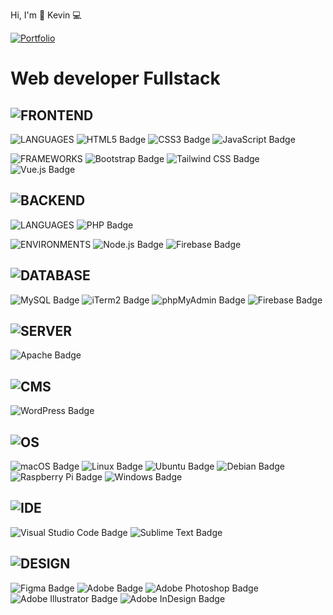 Hi, I'm 🖖 Kevin  💻

[![Portfolio](https://img.shields.io/badge/Portfolio-%23000000.svg?style=for-the-badge&logo=firefox&logoColor=#FF7139)](https://www.kevindb.dev/)

# Web developer Fullstack

## ![FRONTEND](https://img.shields.io/badge/-FRONTEND-474947?style=for-the-badge) 
![LANGUAGES](https://img.shields.io/badge/-LANGUAGES-6A6A69?style=flat-square) ![HTML5 Badge](https://img.shields.io/badge/HTML5-E34F26?logo=html5&logoColor=fff&style=flat-square) ![CSS3 Badge](https://img.shields.io/badge/CSS3-1572B6?logo=css3&logoColor=fff&style=flat-square) ![JavaScript Badge](https://img.shields.io/badge/JavaScript-F7DF1E?logo=javascript&logoColor=000&style=flat-square) 

![FRAMEWORKS](https://img.shields.io/badge/-FRAMEWORKS-6A6A69?style=flat-square) ![Bootstrap Badge](https://img.shields.io/badge/Bootstrap-7952B3?logo=bootstrap&logoColor=fff&style=flat-square) ![Tailwind CSS Badge](https://img.shields.io/badge/Tailwind%20CSS-06B6D4?logo=tailwindcss&logoColor=fff&style=flat-square) ![Vue.js Badge](https://img.shields.io/badge/Vue.js-4FC08D?logo=vuedotjs&logoColor=fff&style=flat-square)

## ![BACKEND](https://img.shields.io/badge/-BACKEND-474947?style=for-the-badge) 
![LANGUAGES](https://img.shields.io/badge/-LANGUAGES-6A6A69?style=flat-square) ![PHP Badge](https://img.shields.io/badge/PHP-777BB4?logo=php&logoColor=fff&style=flat-square) 

![ENVIRONMENTS](https://img.shields.io/badge/-ENVIRONMENTS-6A6A69?style=flat-square) ![Node.js Badge](https://img.shields.io/badge/Node.js-393?logo=nodedotjs&logoColor=fff&style=flat-square) ![Firebase Badge](https://img.shields.io/badge/Firebase-FFCA28?logo=firebase&logoColor=000&style=flat-square)

## ![DATABASE](https://img.shields.io/badge/-DATABASE-474947?style=for-the-badge) 
![MySQL Badge](https://img.shields.io/badge/MySQL-4479A1?logo=mysql&logoColor=fff&style=flat-square) ![iTerm2 Badge](https://img.shields.io/badge/iTerm2-000?logo=iterm2&logoColor=fff&style=flat-square) ![phpMyAdmin Badge](https://img.shields.io/badge/phpMyAdmin-6C78AF?logo=phpmyadmin&logoColor=fff&style=flat-square) ![Firebase Badge](https://img.shields.io/badge/Firebase-FFCA28?logo=firebase&logoColor=000&style=flat-square)

## ![SERVER](https://img.shields.io/badge/-SERVER-474947?style=for-the-badge)  
![Apache Badge](https://img.shields.io/badge/Apache-D22128?logo=apache&logoColor=fff&style=flat-square)

## ![CMS](https://img.shields.io/badge/-CMS-474947?style=for-the-badge) 
![WordPress Badge](https://img.shields.io/badge/WordPress-21759B?logo=wordpress&logoColor=fff&style=flat-square)

## ![OS](https://img.shields.io/badge/-OS-474947?style=for-the-badge) 
![macOS Badge](https://img.shields.io/badge/macOS-000?logo=macos&logoColor=fff&style=flat-square) 
![Linux Badge](https://img.shields.io/badge/Linux-FCC624?logo=linux&logoColor=000&style=flat-square) ![Ubuntu Badge](https://img.shields.io/badge/Ubuntu-E95420?logo=ubuntu&logoColor=fff&style=flat-square) ![Debian Badge](https://img.shields.io/badge/Debian-A81D33?logo=debian&logoColor=fff&style=flat-square) ![Raspberry Pi Badge](https://img.shields.io/badge/Raspberry%20Pi-A22846?logo=raspberrypi&logoColor=fff&style=flat-square) ![Windows Badge](https://img.shields.io/badge/Windows-0078D6?logo=windows&logoColor=fff&style=flat-square)

## ![IDE](https://img.shields.io/badge/-IDE-474947?style=for-the-badge) 
![Visual Studio Code Badge](https://img.shields.io/badge/Visual%20Studio%20Code-007ACC?logo=visualstudiocode&logoColor=fff&style=flat-square) ![Sublime Text Badge](https://img.shields.io/badge/Sublime%20Text-FF9800?logo=sublimetext&logoColor=fff&style=flat-square)

## ![DESIGN](https://img.shields.io/badge/-DESIGN-474947?style=for-the-badge) 
![Figma Badge](https://img.shields.io/badge/Figma-F24E1E?logo=figma&logoColor=fff&style=flat-square) ![Adobe Badge](https://img.shields.io/badge/Adobe-F00?logo=adobe&logoColor=fff&style=flat-square) ![Adobe Photoshop Badge](https://img.shields.io/badge/Adobe%20Photoshop-31A8FF?logo=adobephotoshop&logoColor=fff&style=flat-square) ![Adobe Illustrator Badge](https://img.shields.io/badge/Adobe%20Illustrator-FF9A00?logo=adobeillustrator&logoColor=fff&style=flat-square) ![Adobe InDesign Badge](https://img.shields.io/badge/Adobe%20InDesign-F36?logo=adobeindesign&logoColor=fff&style=flat-square)
